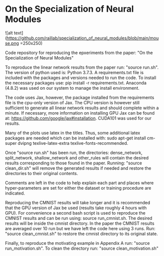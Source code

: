 # On the Specialization of Neural Modules

![alt text](https://github.com/raillab/specialization_of_neural_modules/blob/main/mouse.png =250x250)

Code repository for reproducing the epxeriments from the paper: "On the Specialization of Neural Modules"

To reproduce the linear network results from the paper run: "source run.sh". The version of python used is: Python 3.7.3.
A requirements.txt file is included with the packages and versions needed to run the code.
To install the necessary packages use: pip install -r requirements.txt. Anaconda (4.8.2) was used on our system to manage the install
environment.

The code uses Jax, however, the package installed from the requirements file is the cpu-only version of Jax. The CPU version is however
still sufficient to generate all linear network results and should complete within a minute.
If necessary, more information on installing GPU Jax can be found at: https://github.com/google/jax#installation.
CUDA101 was used for our results.

Many of the plots use latex in the titles. Thus, some additional latex packages are needed which can be installed with:
sudo apt-get install cm-super dvipng texlive-latex-extra texlive-fonts-recommended.

Once "source run.sh" has been run, the directories: dense_network, split_network, shallow_network and other_rules will contain
the desired results corresponding to those found in the paper. Running: "source clean_dir.sh" will remove the generated results if needed and restore the directories
to their original contents.

Comments are left in the code to help explain each part and places where hyper-parameters are set for either the dataset or training
procedure are indicated.

Reproducing the CMNIST results will take longer and it is recommended that the GPU version of Jax be used (results take roughly 4 hours with GPU).
For convenience a second bash script is used to reproduce the CMNIST results and can be run using: source run_cmnist.sh. The desired results
will be inside the cmnist directory. In the paper the CMNIST results are averaged over 10 run but we have left the code here using 3 runs. 
Run: "source clean_cmnist.sh" to restore the cmnist directory to its original state.

Finally, to reproduce the motivating example in Appendix A run: "source run_motivation.sh". To clean the directory run: "source clean_motivation.sh"
